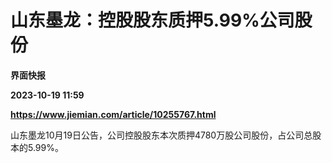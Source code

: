 # 山东墨龙：控股股东质押5.99%公司股份
**界面快报**

**2023-10-19 11:59**

**https://www.jiemian.com/article/10255767.html**

山东墨龙10月19日公告，公司控股股东本次质押4780万股公司股份，占公司总股本的5.99%。